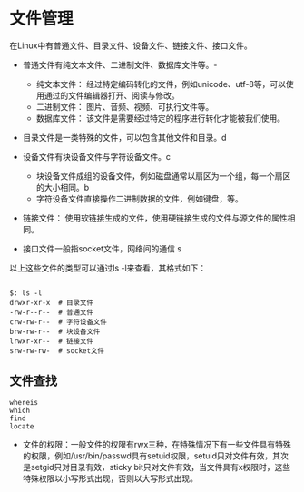 # 文件管理

在Linux中有普通文件、目录文件、设备文件、链接文件、接口文件。

* 普通文件有纯文本文件、二进制文件、数据库文件等。-

    * 纯文本文件： 经过特定编码转化的文件，例如unicode、utf-8等，可以使用通过的文件编辑器打开、阅读与修改。
    * 二进制文件： 图片、音频、视频、可执行文件等。
    * 数据库文件： 该文件是需要经过特定的程序进行转化才能被我们使用。

* 目录文件是一类特殊的文件，可以包含其他文件和目录。d

* 设备文件有块设备文件与字符设备文件。c

    * 块设备文件成组的设备文件，例如磁盘通常以扇区为一个组，每一个扇区的大小相同。b
    * 字符设备文件直接操作二进制数据的文件，例如键盘，等。

* 链接文件： 使用软链接生成的文件，使用硬链接生成的文件与源文件的属性相同。

* 接口文件一般指socket文件，网络间的通信 s



以上这些文件的类型可以通过ls -l来查看，其格式如下：

```shell

$: ls -l
drwxr-xr-x  # 目录文件
-rw-r--r--  # 普通文件
crw-rw-r--  # 字符设备文件
brw-rw-r--  # 块设备文件
lrwxr-xr--  # 链接文件
srw-rw-rw-  # socket文件

```

## 文件查找

```shell
whereis
which
find
locate
```


* 文件的权限：一般文件的权限有rwx三种，在特殊情况下有一些文件具有特殊的权限，例如/usr/bin/passwd具有setuid权限，setuid只对文件有效，其次是setgid只对目录有效，sticky bit只对文件有效，当文件具有x权限时，这些特殊权限以小写形式出现，否则以大写形式出现。